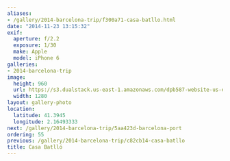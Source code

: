 ```yaml
---
aliases:
- /gallery/2014-barcelona-trip/f300a71-casa-batllo.html
date: "2014-11-23 13:15:32"
exif:
  aperture: f/2.2
  exposure: 1/30
  make: Apple
  model: iPhone 6
galleries:
- 2014-barcelona-trip
image:
  height: 960
  url: https://s3.dualstack.us-east-1.amazonaws.com/dpb587-website-us-east-1/asset/gallery/2014-barcelona-trip/f300a71-casa-batllo~1280.jpg
  width: 1280
layout: gallery-photo
location:
  latitude: 41.3945
  longitude: 2.16493333
next: /gallery/2014-barcelona-trip/5aa423d-barcelona-port
ordering: 55
previous: /gallery/2014-barcelona-trip/c82cb14-casa-batllo
title: Casa Batlló
---
```

